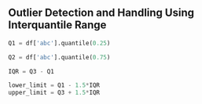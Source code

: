 ## **Outlier Detection and Handling Using Interquantile Range**

```python
Q1 = df['abc'].quantile(0.25)

Q2 = df['abc'].quantile(0.75)

IQR = Q3 - Q1

lower_limit = Q1 - 1.5*IQR
upper_limit = Q3 + 1.5*IQR
```
